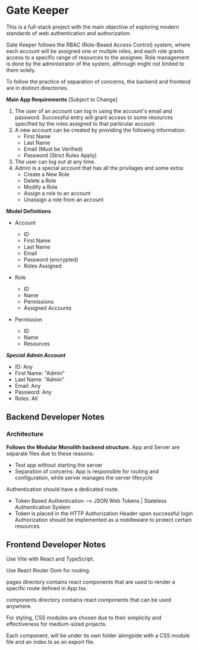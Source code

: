 # Gate Keeper

This is a full-stack project with the main objective of exploring modern standards of web authentication and authorization.

Gate Keeper follows the RBAC (Role-Based Access Control) system, where each account will be assigned one or multple roles, and each role grants access to a specific range of resources to the assignee. Role management is done by the administrator of the system, althrough might not limited to them solely.

To follow the practice of separation of concerns, the backend and frontend are in distinct directories.

**Main App Requirements** [Subject to Change]

1. The user of an account can log in using the account's email and password. Successful entry will grant access to some resources specified by the roles assigned to that particular account.
2. A new account can be created by providing the following information:
   - First Name
   - Last Name
   - Email (Must be Verified)
   - Password (Strict Rules Apply)
3. The user can log out at any time.
4. Admin is a special account that has all the privilages and some extra:
   - Create a New Role
   - Delete a Role
   - Modify a Role
   - Assign a role to an account
   - Unassign a role from an account

**Model Definitions**

- Account

  - ID
  - First Name
  - Last Name
  - Email
  - Password (encrypted)
  - Roles Assigned

- Role

  - ID
  - Name
  - Permissions
  - Assigned Accounts

- Permission
  - ID
  - Name
  - Resources

**_Special Admin Account_**

- ID: Any
- First Name: "Admin"
- Last Name: "Admin"
- Email: Any
- Password: Any
- Roles: All

## Backend Developer Notes

### Architecture

**Follows the Modular Monolith backend structure.**
App and Server are separate files due to these reasons:

- Test app without starting the server
- Separation of concerns: App is responsible for routing and configuration, while server manages the server lifecycle

Authentication should have a dedicated route.

- Token Based Authentication --> JSON Web Tokens | Stateless Authentication System
- Token is placed in the HTTP Authorization Header upon successful login
  Authorization should be implemented as a middleware to protect certain resources

## Frontend Developer Notes

Use Vite with React and TypeScript.

Use React Router Dom for routing.

pages directory contains react components that are used to render a specific route defined in App.tsx.

components directory contains react components that can be used anywhere.

For styling, CSS modules are chosen due to their simplicity and effectiveness for medium-sized projects.

Each component, will be under its own folder alongside with a CSS module file and an index.ts as an export file.
